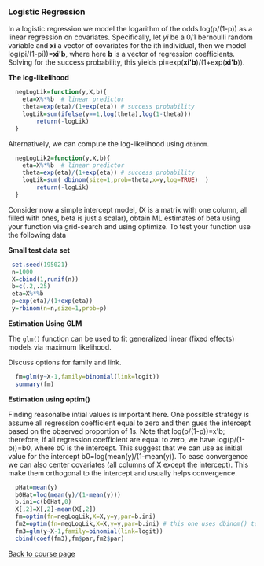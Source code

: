 ### Logistic Regression

In a logistic regression we model the logarithm of the odds log(p/(1-p))  as a linear regression on covariates. Specifically, let *yi* be a 0/1 bernoulli random variable and **xi** a vector of covariates for the ith individual, then we model log(pi/(1-pi))=**xi'b**, where here **b** is a vector of regression coefficients. Solving for the success probability, this yields pi=exp(**xi'b**)/(1+exp(**xi'b**)). 

**The log-likelihood**

```r
  negLogLik=function(y,X,b){
  	eta=X%*%b  # linear predictor
	theta=exp(eta)/(1+exp(eta)) # success probability
	logLik=sum(ifelse(y==1,log(theta),log(1-theta))) 
        return(-logLik)
  }
```

Alternatively, we can compute the log-likelihood using `dbinom`.

```r
  negLogLik2=function(y,X,b){
  	eta=X%*%b  # linear predictor
	theta=exp(eta)/(1+exp(eta)) # success probability
	logLik=sum( dbinom(size=1,prob=theta,x=y,log=TRUE)  ) 
        return(-logLik)
  }
```

Consider now a simple intercept model, (X is a matrix with one column, all filled with ones, beta is just a scalar), obtain ML estimates of beta using your function via grid-search and using optimize. To test your function use the following data

**Small test data set**
```r
 set.seed(195021)
 n=1000
 X=cbind(1,runif(n))
 b=c(.2,.25)
 eta=X%*%b
 p=exp(eta)/(1+exp(eta))
 y=rbinom(n=n,size=1,prob=p)
```
**Estimation Using GLM**

The `glm()` function can be used to fit generalized linear (fixed effects) models via maximum likelihood.

Discuss options for family and link.

```r
  fm=glm(y~X-1,family=binomial(link=logit))
  summary(fm)
```

**Estimation using optim()**

Finding reasonalbe intial values is important here. One possible strategy is assume all regression coefficient equal to zero and then gues the intercept based on the observed proportion of 1s. Note that log(p/(1-p))=x'b; therefore, if all regression coefficient are equal to zero, we have  log(p/(1-p))=b0, where b0 is the intercept. This suggest that we can use as initial value for the intercept b0=log(mean(y)/(1-mean(y)). To ease convergence we can also center covariates (all columns of X except the intercept). This make them orthogonal to the intercept and usually helps convergence.

```r
  pHat=mean(y)
  b0Hat=log(mean(y)/(1-mean(y)))
  b.ini=c(b0Hat,0)
  X[,2]=X[,2]-mean(X[,2])
  fm=optim(fn=negLogLik,X=X,y=y,par=b.ini)
  fm2=optim(fn=negLogLik,X=X,y=y,par=b.ini) # this one uses dbinom() to evaluate the log-likelihood
  fm3=glm(y~X-1,family=binomial(link=logit))
  cbind(coef(fm3),fm$par,fm2$par)
```

[Back to course page](https://github.com/gdlc/stat_comp)  


